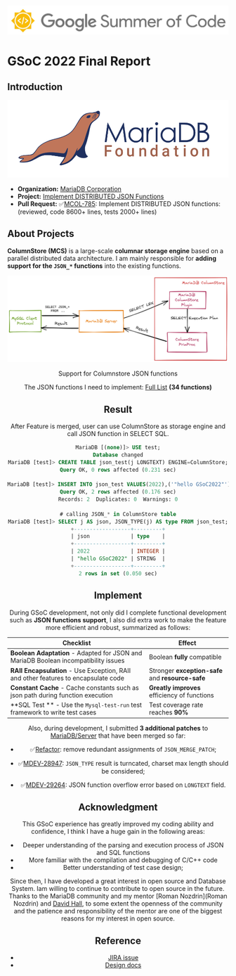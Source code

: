 <img src="./assets/20210324092503412.png" alt="20210324092503412" style="zoom:50%;" />

# GSoC 2022 Final Report

## Introduction

<img src="./assets/mariadb_org_rgb_h.svg" alt="mariadb_org_rgb_h"  />

- **Organization:** [MariaDB Corporation](https://github.com/mariadb-corporation?type=source)
- **Project:** [Implement DISTRIBUTED JSON Functions](https://summerofcode.withgoogle.com/programs/2022/projects/VIJfR79a)
- **Pull Request:** :white_check_mark:[MCOL-785](https://github.com/mariadb-corporation/mariadb-columnstore-engine/pull/2425): Implement DISTRIBUTED JSON functions: (reviewed, code 8600+ lines, tests 2000+ lines)

## About Projects

**ColumnStore (MCS)** is a large-scale **columnar storage engine** based on a parallel distributed data architecture. I am mainly responsible for **adding support for the `JSON_*` functions** into the existing functions.

![image-20220912165805300](./assets/image-20220912165805300.png)

<center> Support for Columnstore JSON functions

The JSON functions I need to implement: [Full List](https://mariadb.com/kb/en/json-functions/) **(34 functions)**

## Result

After Feature is merged, user can use ColumnStore as storage engine and call JSON function in SELECT SQL.

```sql
MariaDB [(none)]> USE test;
Database changed
MariaDB [test]> CREATE TABLE json_test(j LONGTEXT) ENGINE=ColumnStore;
Query OK, 0 rows affected (0.231 sec)

MariaDB [test]> INSERT INTO json_test VALUES(2022),('"hello GSoC2022"');
Query OK, 2 rows affected (0.176 sec)
Records: 2  Duplicates: 0  Warnings: 0

# calling JSON_* in ColumnStore table
MariaDB [test]> SELECT j AS json, JSON_TYPE(j) AS type FROM json_test;
+------------------+---------+
| json             | type    |
+------------------+---------+
| 2022             | INTEGER |
| "hello GSoC2022" | STRING  |
+------------------+---------+
2 rows in set (0.050 sec)
```

## Implement

During GSoC development, not only did I complete functional development such as **JSON functions support**, I also did extra work to make the feature more efficient and robust, summarized as follows:

| Checklist                                                    | Effect                                            |
| ------------------------------------------------------------ | ------------------------------------------------- |
| **Boolean Adaptation** - Adapted for JSON and MariaDB Boolean incompatibility issues | Boolean **fully** compatible                      |
| **RAII Encapsulation** - Use Exception, RAII and other features to encapsulate code | Stronger **exception-safe** and **resource-safe** |
| **Constant Cache** -  Cache constants such as json path during function execution | **Greatly improves** efficiency of functions      |
| **SQL Test ** - Use the `Mysql-test-run` test framework to write test cases | Test coverage rate reaches **90%**                |

Also, during development, I submitted **3 additional patches** to [MariaDB/Server](https://github.com/MariaDB/server) that have been merged so far:

- :white_check_mark:[Refactor](https://github.com/MariaDB/server/pull/2209): remove redundant assignments of `JSON_MERGE_PATCH`;

- :white_check_mark:[MDEV-28947](https://github.com/MariaDB/server/pull/2172): `JSON_TYPE` result is turncated, charset max length should be considered;

- :white_check_mark:[MDEV-29264](https://github.com/MariaDB/server/pull/2226): JSON function overflow error based on `LONGTEXT` field.

## Acknowledgment

This GSoC experience has greatly improved my coding ability and confidence, I think I have a huge gain in the following areas:

- Deeper understanding of the parsing and execution process of JSON and SQL functions
- More familiar with the compilation and debugging of C/C++ code
- Better understanding of test case design;

Since then, I have developed a great interest in open source and Database System. Iam willing to continue to contribute to open source in the future. Thanks to the MariaDB community and my mentor [Roman Nozdrin](Roman Nozdrin) and [David Hall](https://github.com/dhall-MariaDB), to some extent the openness of the community and the patience and responsibility of the mentor are one of the biggest reasons for my interest in open source.

## Reference

- [JIRA issue](https://jira.mariadb.org/browse/MCOL-785)
- [Design docs](https://docs.google.com/document/d/1Kt41H61QCfTgBMgFB6i77URc7jNppWL9Ph_5_-LEBOU/edit?usp=sharing)
